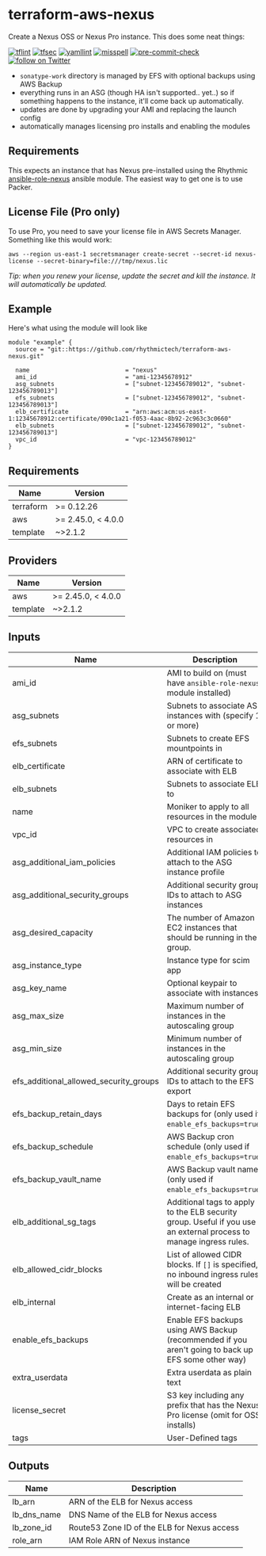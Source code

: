 # terraform-aws-nexus

Create a Nexus OSS or Nexus Pro instance. This does some neat things:

[![tflint](https://github.com/rhythmictech/terraform-aws-nexus/workflows/tflint/badge.svg?branch=master&event=push)](https://github.com/rhythmictech/terraform-aws-nexus/actions?query=workflow%3Atflint+event%3Apush+branch%3Amaster)
[![tfsec](https://github.com/rhythmictech/terraform-aws-nexus/workflows/tfsec/badge.svg?branch=master&event=push)](https://github.com/rhythmictech/terraform-aws-nexus/actions?query=workflow%3Atfsec+event%3Apush+branch%3Amaster)
[![yamllint](https://github.com/rhythmictech/terraform-aws-nexus/workflows/yamllint/badge.svg?branch=master&event=push)](https://github.com/rhythmictech/terraform-aws-nexus/actions?query=workflow%3Ayamllint+event%3Apush+branch%3Amaster)
[![misspell](https://github.com/rhythmictech/terraform-aws-nexus/workflows/misspell/badge.svg?branch=master&event=push)](https://github.com/rhythmictech/terraform-aws-nexus/actions?query=workflow%3Amisspell+event%3Apush+branch%3Amaster)
[![pre-commit-check](https://github.com/rhythmictech/terraform-aws-nexus/workflows/pre-commit-check/badge.svg?branch=master&event=push)](https://github.com/rhythmictech/terraform-aws-nexus/actions?query=workflow%3Apre-commit-check+event%3Apush+branch%3Amaster)
<a href="https://twitter.com/intent/follow?screen_name=RhythmicTech"><img src="https://img.shields.io/twitter/follow/RhythmicTech?style=social&logo=twitter" alt="follow on Twitter"></a>


* `sonatype-work` directory is managed by EFS with optional backups using AWS Backup
* everything runs in an ASG (though HA isn't supported.. yet..) so if something happens to the instance, it'll come back up automatically.
* updates are done by upgrading your AMI and replacing the launch config
* automatically manages licensing pro installs and enabling the modules

## Requirements

This expects an instance that has Nexus pre-installed using the Rhythmic [ansible-role-nexus](https://github.com/rhythmictech/ansible-role-nexus) ansible module. The easiest way to get one is to use Packer.

## License File (Pro only)
To use Pro, you need to save your license file in AWS Secrets Manager. Something like this would work:

```
aws --region us-east-1 secretsmanager create-secret --secret-id nexus-license --secret-binary=file:///tmp/nexus.lic
```

_Tip: when you renew your license, update the secret and kill the instance. It will automatically be updated._

## Example
Here's what using the module will look like
```
module "example" {
  source = "git::https://github.com/rhythmictech/terraform-aws-nexus.git"

  name                           = "nexus"
  ami_id                         = "ami-12345678912"
  asg_subnets                    = ["subnet-123456789012", "subnet-123456789013"]
  efs_subnets                    = ["subnet-123456789012", "subnet-123456789013"]
  elb_certificate                = "arn:aws:acm:us-east-1:12345678912:certificate/090c1a21-f053-4aac-8b92-2c963c3c0660"
  elb_subnets                    = ["subnet-123456789012", "subnet-123456789013"]
  vpc_id                         = "vpc-123456789012"
}
```

<!-- BEGINNING OF PRE-COMMIT-TERRAFORM DOCS HOOK -->
## Requirements

| Name | Version |
|------|---------|
| terraform | >= 0.12.26 |
| aws | >= 2.45.0, < 4.0.0 |
| template | ~>2.1.2 |

## Providers

| Name | Version |
|------|---------|
| aws | >= 2.45.0, < 4.0.0 |
| template | ~>2.1.2 |

## Inputs

| Name | Description | Type | Default | Required |
|------|-------------|------|---------|:--------:|
| ami\_id | AMI to build on (must have `ansible-role-nexus` module installed) | `string` | n/a | yes |
| asg\_subnets | Subnets to associate ASG instances with (specify 1 or more) | `list(string)` | n/a | yes |
| efs\_subnets | Subnets to create EFS mountpoints in | `list(string)` | n/a | yes |
| elb\_certificate | ARN of certificate to associate with ELB | `string` | n/a | yes |
| elb\_subnets | Subnets to associate ELB to | `list(string)` | n/a | yes |
| name | Moniker to apply to all resources in the module | `string` | n/a | yes |
| vpc\_id | VPC to create associated resources in | `string` | n/a | yes |
| asg\_additional\_iam\_policies | Additional IAM policies to attach to the  ASG instance profile | `list(string)` | `[]` | no |
| asg\_additional\_security\_groups | Additional security group IDs to attach to ASG instances | `list(string)` | `[]` | no |
| asg\_desired\_capacity | The number of Amazon EC2 instances that should be running in the group. | `number` | `1` | no |
| asg\_instance\_type | Instance type for scim app | `string` | `"t3a.micro"` | no |
| asg\_key\_name | Optional keypair to associate with instances | `string` | `null` | no |
| asg\_max\_size | Maximum number of instances in the autoscaling group | `number` | `2` | no |
| asg\_min\_size | Minimum number of instances in the autoscaling group | `number` | `1` | no |
| efs\_additional\_allowed\_security\_groups | Additional security group IDs to attach to the EFS export | `list(string)` | `[]` | no |
| efs\_backup\_retain\_days | Days to retain EFS backups for (only used if `enable_efs_backups=true`) | `number` | `30` | no |
| efs\_backup\_schedule | AWS Backup cron schedule (only used if `enable_efs_backups=true`) | `string` | `"cron(0 5 ? * * *)"` | no |
| efs\_backup\_vault\_name | AWS Backup vault name (only used if `enable_efs_backups=true`) | `string` | `"nexus-efs-vault"` | no |
| elb\_additional\_sg\_tags | Additional tags to apply to the ELB security group. Useful if you use an external process to manage ingress rules. | `map(string)` | `{}` | no |
| elb\_allowed\_cidr\_blocks | List of allowed CIDR blocks. If `[]` is specified, no inbound ingress rules will be created | `list(string)` | <pre>[<br>  "0.0.0.0/0"<br>]</pre> | no |
| elb\_internal | Create as an internal or internet-facing ELB | `bool` | `true` | no |
| enable\_efs\_backups | Enable EFS backups using AWS Backup (recommended if you aren't going to back up EFS some other way) | `bool` | `false` | no |
| extra\_userdata | Extra userdata as plain text | `string` | `""` | no |
| license\_secret | S3 key including any prefix that has the Nexus Pro license (omit for OSS installs) | `string` | `""` | no |
| tags | User-Defined tags | `map(string)` | `{}` | no |

## Outputs

| Name | Description |
|------|-------------|
| lb\_arn | ARN of the ELB for Nexus access |
| lb\_dns\_name | DNS Name of the ELB for Nexus access |
| lb\_zone\_id | Route53 Zone ID of the ELB for Nexus access |
| role\_arn | IAM Role ARN of Nexus instance |

<!-- END OF PRE-COMMIT-TERRAFORM DOCS HOOK -->

